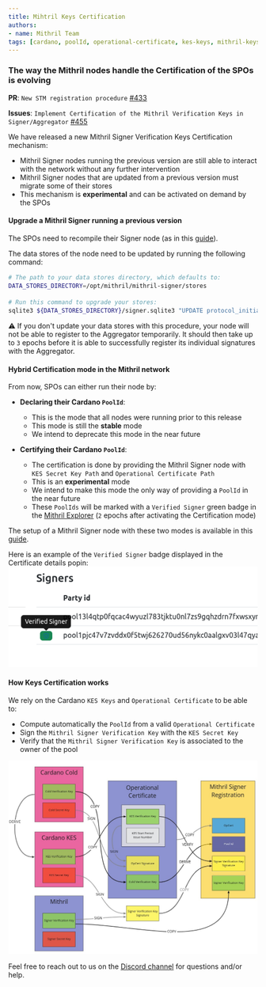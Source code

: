 ```yaml
---
title: Mihtril Keys Certification
authors:
- name: Mithril Team
tags: [cardano, poolId, operational-certificate, kes-keys, mithril-keys, hybrid-mode]
---
```


### The way the Mithril nodes handle the Certification of the SPOs is evolving

**PR**: `New STM registration procedure` [#433](https://github.com/input-output-hk/mithril/pull/433)

**Issues**: `Implement Certification of the Mithril Verification Keys in Signer/Aggregator` [#455](https://github.com/input-output-hk/mithril/issues/455)

We have released a new Mithril Signer Verification Keys Certification mechanism:

- Mithril Signer nodes running the previous version are still able to interact with the network without any further intervention
- Mithril Signer nodes that are updated from a previous version must migrate some of their stores
- This mechanism is **experimental** and can be activated on demand by the SPOs

#### Upgrade a Mithril Signer running a previous version

The SPOs need to recompile their Signer node (as in this [guide](https://mithril.network/doc/manual/getting-started/run-signer-node)).

The data stores of the node need to be updated by running the following command:

```bash
# The path to your data stores directory, which defaults to:
DATA_STORES_DIRECTORY=/opt/mithril/mithril-signer/stores

# Run this command to upgrade your stores:
sqlite3 ${DATA_STORES_DIRECTORY}/signer.sqlite3 "UPDATE protocol_initializer SET value = json_object('stm_initializer', json(value), 'kes_signature', null) WHERE json_extract(value, '$.stm_initializer') IS NULL;"
```

:warning: If you don't update your data stores with this procedure, your node will not be able to register to the Aggregator temporarily. It should then take up to `3` epochs before it is able to successfully register its individual signatures with the Aggregator.

#### Hybrid Certification mode in the Mithril network

From now, SPOs can either run their node by:

- **Declaring their Cardano `PoolId`**:

  - This is the mode that all nodes were running prior to this release
  - This mode is still the **stable** mode
  - We intend to deprecate this mode in the near future

- **Certifying their Cardano `PoolId`**:

  - The certification is done by providing the Mithril Signer node with `KES Secret Key Path` and `Operational Certificate Path`
  - This is an **experimental** mode
  - We intend to make this mode the only way of providing a `PoolId` in the near future
  - These `PoolIds` will be marked with a `Verified Signer` green badge in the [Mithril Explorer](https://mithril.network/explorer/) (`2` epochs after activating the Certification mode)

The setup of a Mithril Signer node with these two modes is available in this [guide](https://mithril.network/doc/manual/getting-started/run-signer-node).

Here is an example of the `Verified Signer` badge displayed in the Certificate details popin:
![](./img/badge.png)

#### How Keys Certification works

We rely on the Cardano `KES Keys` and `Operational Certificate` to be able to:

- Compute automatically the `PoolId` from a valid `Operational Certificate`
- Sign the `Mithril Signer Verification Key` with the `KES Secret Key`
- Verify that the `Mithril Signer Verification Key` is associated to the owner of the pool

![](./img/schema.jpg)

Feel free to reach out to us on the [Discord channel](https://discord.gg/5kaErDKDRq) for questions and/or help.

